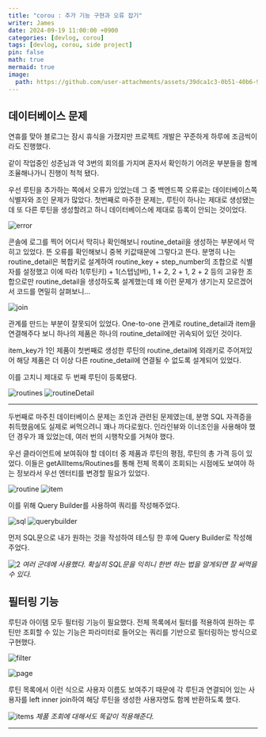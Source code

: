 ```yaml
---
title: "corou : 추가 기능 구현과 오류 잡기"
writer: James
date: 2024-09-19 11:00:00 +0900
categories: [devlog, corou]
tags: [devlog, corou, side project]
pin: false
math: true
mermaid: true
image:
  path: https://github.com/user-attachments/assets/39dca1c3-0b51-40b6-9204-cab6e8b6eda7
---
```


## 데이터베이스 문제

연휴를 맞아 블로그는 잠시 휴식을 가졌지만 프로젝트 개발은 꾸준하게 하루에 조금씩이라도 진행했다.   

같이 작업중인 성준님과 약 3번의 회의를 가지며 혼자서 확인하기 어려운 부분들을 함께 조율해나가니 진행이 척척 됐다.  

우선 루틴을 추가하는 쪽에서 오류가 있었는데 그 중 백엔드쪽 오류로는 데이터베이스쪽 식별자와 조인 문제가 많았다. 첫번째로 마주한 문제는, 루틴이 하나는 제대로 생성됐는데 또 다른 루틴을 생성할려고 하니 데이터베이스에 제대로 등록이 안되는 것이었다.  

![error](/images/2024-09-19-23-24-25.png)

콘솔에 로그를 찍어 어디서 막히나 확인해보니 routine_detail을 생성하는 부분에서 막히고 있었다. 뜬 오류를 확인해보니 중복 키값때문에 그렇다고 뜬다. 분명히 나는 routine_detail은 복합키로 설계하여 routine_key + step_number의 조합으로 식별자를 설정했고 이에 따라 1(루틴키) + 1(스텝넘버), 1 + 2, 2 + 1, 2 + 2 등의 고유한 조합으로만 routine_detail을 생성하도록 설계했는데 왜 이런 문제가 생기는지 모르겠어서 코드를 면밀히 살펴보니...  

![join](/images/2024-09-19-23-27-45.png)

관계를 만드는 부분이 잘못되어 있었다. One-to-one 관계로 routine_detail과 item을 연결해주다 보니 하나의 제품은 하나의 routine_detail에만 귀속되어 있던 것이다.  

item_key가 1인 제품이 첫번째로 생성한 루틴의 routine_detail에 외래키로 주어져있어 해당 제품은 더 이상 다른 routine_detail에 연결될 수 없도록 설계되어 있었다.  

이를 고치니 제대로 두 번째 루틴이 등록됐다.  

![routines](/images/2024-09-19-23-30-14.png)
![routineDetail](/images/2024-09-19-23-30-31.png)

---

두번째로 마주친 데이터베이스 문제는 조인과 관련된 문제였는데, 분명 SQL 자격증을 취득했음에도 실제로 써먹으려니 꽤나 까다로웠다. 인라인뷰와 이너조인을 사용해야 했던 경우가 꽤 있었는데, 여러 번의 시행착오를 거쳐야 했다.  

우선 클라이언트에 보여줘야 할 데이터 중 제품과 루틴의 평점, 루틴의 총 가격 등이 있었다. 이들은 getAllItems/Routines를 통해 전체 목록이 조회되는 시점에도 보여야 하는 정보라서 우선 엔터티를 변경할 필요가 있었다.  

![routine](/images/2024-09-19-23-36-47.png)
![item](/images/2024-09-19-23-37-28.png)

이를 위해 Query Builder를 사용하여 쿼리를 작성해주었다.  

![sql](/images/2024-09-19-23-36-21.png)
![querybuilder](/images/2024-09-19-23-38-21.png)


먼저 SQL문으로 내가 원하는 것을 작성하여 테스팅 한 후에 Query Builder로 작성해주었다.  

![2](/images/2024-09-19-23-39-09.png)
*여러 군데에 사용했다. 확실히 SQL문을 익히니 한번 하는 법을 알게되면 잘 써먹을 수 있다.*  

## 필터링 기능  

루틴과 아이템 모두 필터링 기능이 필요했다. 전체 목록에서 필터를 적용하여 원하는 루틴만 조회할 수 있는 기능은 파라미터로 들어오는 쿼리를 기반으로 필터링하는 방식으로 구현했다.  

![filter](/images/2024-09-19-23-42-06.png)  

![page](/images/2024-09-19-23-42-45.png)  

루틴 목록에서 이런 식으로 사용자 이름도 보여주기 때문에 각 루틴과 연결되어 있는 사용자를 left inner join하여 해당 루틴을 생성한 사용자명도 함께 반환하도록 했다.  

![items](/images/2024-09-19-23-44-40.png)
*제품 조회에 대해서도 똑같이 적용해준다.*  

---  

